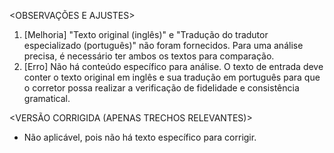 <OBSERVAÇÕES E AJUSTES>
1. [Melhoria] "Texto original (inglês)" e "Tradução do tradutor especializado (português)" não foram fornecidos. Para uma análise precisa, é necessário ter ambos os textos para comparação.
2. [Erro] Não há conteúdo específico para análise. O texto de entrada deve conter o texto original em inglês e sua tradução em português para que o corretor possa realizar a verificação de fidelidade e consistência gramatical.

<VERSÃO CORRIGIDA (APENAS TRECHOS RELEVANTES)>
- Não aplicável, pois não há texto específico para corrigir.